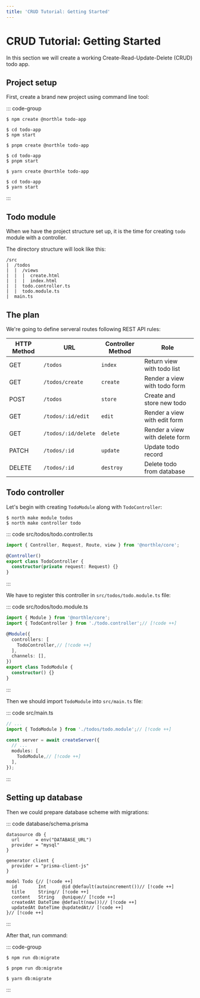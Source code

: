 ```yaml
---
title: 'CRUD Tutorial: Getting Started'
---
```


# CRUD Tutorial: Getting Started

In this section we will create a working Create-Read-Update-Delete (CRUD) todo app.

## Project setup

First, create a brand new project using command line tool:

::: code-group
```shell [npm]
$ npm create @northle todo-app

$ cd todo-app
$ npm start
```

```shell [pnpm]
$ pnpm create @northle todo-app

$ cd todo-app
$ pnpm start
```

```shell [yarn]
$ yarn create @northle todo-app

$ cd todo-app
$ yarn start
```
:::

## Todo module

When we have the project structure set up, it is the time for creating `todo` module with a controller.

The directory structure will look like this:

```
/src
|  /todos
|  |  /views
|  |  |  create.html
|  |  |  index.html
|  |  todo.controller.ts
|  |  todo.module.ts
|  main.ts
```

## The plan

We're going to define serveral routes following REST API rules:

| HTTP Method   | URL                 | Controller Method  | Role                           |
| ------------- | ------------------- | ------------------ | ------------------------------ |
| GET           | `/todos`            | `index`            | Return view with todo list     |
| GET           | `/todos/create`     | `create`           | Render a view with todo form   |
| POST          | `/todos`            | `store`            | Create and store new todo      |
| GET           | `/todos/:id/edit`   | `edit`             | Render a view with edit form   |
| GET           | `/todos/:id/delete` | `delete`           | Render a view with delete form |
| PATCH         | `/todos/:id`        | `update`           | Update todo record             |
| DELETE        | `/todos/:id`        | `destroy`          | Delete todo from database      |

## Todo controller

Let's begin with creating `TodoModule` along with `TodoController`:

```shell
$ north make module todos
$ north make controller todo
```

::: code src/todos/todo.controller.ts
```ts
import { Controller, Request, Route, view } from '@northle/core';

@Controller()
export class TodoController {
  constructor(private request: Request) {}
}
```
:::

We have to register this controller in `src/todos/todo.module.ts` file:

::: code src/todos/todo.module.ts
```ts
import { Module } from '@northle/core';
import { TodoController } from './todo.controller';// [!code ++]

@Module({
  controllers: [
    TodoController,// [!code ++]
  ],
  channels: [],
})
export class TodoModule {
  constructor() {}
}
```
:::

Then we should import `TodoModule` into `src/main.ts` file:

::: code src/main.ts
```ts
// ...
import { TodoModule } from './todos/todo.module';// [!code ++]

const server = await createServer({
  // ...
  modules: [
    TodoModule,// [!code ++]
  ],
});
```
:::

## Setting up database

Then we could prepare database scheme with migrations:

::: code database/schema.prisma
```prisma
datasource db {
  url      = env("DATABASE_URL")
  provider = "mysql"
}

generator client {
  provider = "prisma-client-js"
}

model Todo {// [!code ++]
  id        Int      @id @default(autoincrement())// [!code ++]
  title     String// [!code ++]
  content   String   @unique// [!code ++]
  createdAt DateTime @default(now())// [!code ++]
  updatedAt DateTime @updatedAt// [!code ++]
}// [!code ++]
```
:::

After that, run command:

::: code-group
```shell [npm]
$ npm run db:migrate
```

```shell [pnpm]
$ pnpm run db:migrate
```

```shell [yarn]
$ yarn db:migrate
```
:::
